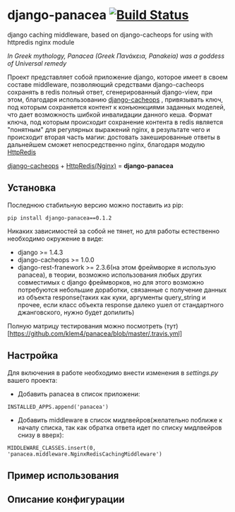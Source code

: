 django-panacea [![Build Status](https://travis-ci.org/klem4/panacea.png?branch=master)](https://travis-ci.org/klem4/panacea)
=======
django caching middleware, based on django-cacheops for using with httpredis nginx module

*In Greek mythology, Panacea (Greek Πανάκεια, Panakeia) was a goddess of Universal remedy*


Проект представляет собой приложение django, которое имеет в своем составе middleware, позволяющий средствами django-cacheops
сохранять в redis полный ответ, сгенерированный django-view, при этом, благодаря использованию [django-cacheops](https://github.com/Suor/django-cacheops "django-cacheops") , привязывать
ключ, под которым сохраняется контент к конъюнкциями заданных моделей, что дает возможность шибкой инвалидации данного кеша.
Формат ключа, под которым происходит сохранение контента в redis является "понятным" для регулярных выражений nginx, в результате
чего и происходит вторая часть магии: достовать закешированные ответы в дальнейшем сможет непосредственно nginx, благодаря модулю [HttpRedis](http://wiki.nginx.org/HttpRedis)

[django-cacheops](https://github.com/Suor/django-cacheops "django-cacheops") + [HttpRedis(Nginx)](http://wiki.nginx.org/HttpRedis) = **django-panacea**

## Установка
Последнюю стабильную версию можно поставить из pip:

`pip install django-panacea==0.1.2`

Никаких зависимостей за собой не тянет, но для работы естественно необходимо окружение в виде:
 - django >= 1.4.3
 - django-cacheops >= 1.0.0
 - django-rest-franework >= 2.3.6(на этом фреймворке я использую panacea), в теории, возможно использования любых других 
совместимых с django фреймворков, но для этого возможно потребуются небольшие доработки, связанные с получение данных из объекта
response(таких как куки, аргументы query_string и прочее, если класс объекта response далеко ушел от стандартного джанговского,
нужно будет допилить)

Полную матрицу тестирования можно посмотреть (тут)[https://github.com/klem4/panacea/blob/master/.travis.yml]

## Настройка
Для включения в работе необходимо внести изменения в *settings.py* вашего проекта:
 - Добавить panacea в список приложени: 

`INSTALLED_APPS.append('panacea')`

 - Добавить middleware в список мидлвейров(желательно поближе к началу списка, так как обратка ответа
 идет по списку мидлвейров снизу в вверх): 

`MIDDLEWARE_CLASSES.insert(0, 'panacea.middleware.NginxRedisCachingMiddleware')`

## Пример использования
## Описание конфигурации
